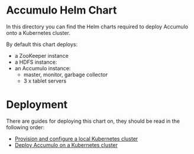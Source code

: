Accumulo Helm Chart
===================
In this directory you can find the Helm charts required to deploy Accumulo onto a Kubernetes cluster.

By default this chart deploys:
* a ZooKeeper instance
* a HDFS instance:
* an Accumulo instance:
  * master, monitor, garbage collector
  * 3 x tablet servers


# Deployment
There are guides for deploying this chart on, they should be read in the following order:
* [Provision and configure a local Kubernetes cluster](../docs/kind-deployment.md)
* [Deploy Accumulo on a Kubernetes cluster](./docs/kind-deployment.md)
